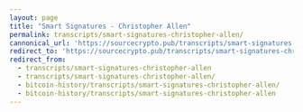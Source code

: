 ```yaml
---
layout: page
title: "Smart Signatures - Christopher Allen"
permalink: transcripts/smart-signatures-christopher-allen/
cannonical_url: 'https://sourcecrypto.pub/transcripts/smart-signatures-christopher-allen/'
redirect_to: 'https://sourcecrypto.pub/transcripts/smart-signatures-christopher-allen/'
redirect_from: 
  - transcripts/smart-signatures-christopher-allen
  - transcripts/smart-signatures-christopher-allen/
  - bitcoin-history/transcripts/smart-signatures-christopher-allen/
  - bitcoin-history/transcripts/smart-signatures-christopher-allen
---
```


